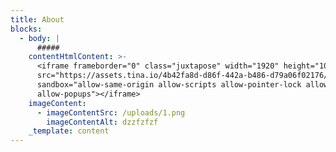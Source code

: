 ```yaml
---
title: About
blocks:
  - body: |
      #####
    contentHtmlContent: >-
      <iframe frameborder="0" class="juxtapose" width="1920" height="1080"
      src="https://assets.tina.io/4b42fa8d-d86f-442a-b486-d79a06f02176/1.png"
      sandbox="allow-same-origin allow-scripts allow-pointer-lock allow-forms
      allow-popups"></iframe>
    imageContent:
      - imageContentSrc: /uploads/1.png
        imageContentAlt: dzzfzfzf
    _template: content
---
```


